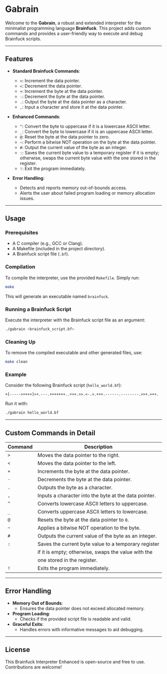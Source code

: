 # Gabrain

Welcome to the **Gabrain**, a robust and extended interpreter for the minimalist programming language **Brainfuck**. This project adds custom commands and provides a user-friendly way to execute and debug Brainfuck scripts.

---

## Features

- **Standard Brainfuck Commands**:
  - `>`: Increment the data pointer.
  - `<`: Decrement the data pointer.
  - `+`: Increment the byte at the data pointer.
  - `-`: Decrement the byte at the data pointer.
  - `.`: Output the byte at the data pointer as a character.
  - `,`: Input a character and store it at the data pointer.

- **Enhanced Commands**:
  - `^`: Convert the byte to uppercase if it is a lowercase ASCII letter.
  - `_`: Convert the byte to lowercase if it is an uppercase ASCII letter.
  - `@`: Reset the byte at the data pointer to zero.
  - `~`: Perform a bitwise NOT operation on the byte at the data pointer.
  - `#`: Output the current value of the byte as an integer.
  - `:`: Saves the current byte value to a temporary register if it is empty; otherwise, swaps the current byte value with the one stored in the register.
  - `!`: Exit the program immediately.

- **Error Handling**:
  - Detects and reports memory out-of-bounds access.
  - Alerts the user about failed program loading or memory allocation issues.

---

## Usage

### Prerequisites

- A C compiler (e.g., GCC or Clang).
- A Makefile (included in the project directory).
- A Brainfuck script file (`.bf`).

### Compilation

To compile the interpreter, use the provided `Makefile`. Simply run:

```bash
make
```

This will generate an executable named `brainfuck`.

### Running a Brainfuck Script

Execute the interpreter with the Brainfuck script file as an argument:

```bash
./gabrain <brainfuck_script.bf>
```

### Cleaning Up

To remove the compiled executable and other generated files, use:

```bash
make clean
```

### Example

Consider the following Brainfuck script (`hello_world.bf`):

```brainfuck
+[----->+++<]>+.---.+++++++..+++.>>.<-.<.+++.------.--------.>>+.>++.
```

Run it with:

```bash
./gabrain hello_world.bf
```

---

## Custom Commands in Detail

| Command | Description                                             |
|---------|---------------------------------------------------------|
| `>`     | Moves the data pointer to the right.                   |
| `<`     | Moves the data pointer to the left.                    |
| `+`     | Increments the byte at the data pointer.               |
| `-`     | Decrements the byte at the data pointer.               |
| `.`     | Outputs the byte as a character.                       |
| `,`     | Inputs a character into the byte at the data pointer.  |
| `^`     | Converts lowercase ASCII letters to uppercase.         |
| `_`     | Converts uppercase ASCII letters to lowercase.         |
| `@`     | Resets the byte at the data pointer to `0`.            |
| `~`     | Applies a bitwise NOT operation to the byte.           |
| `#`     | Outputs the current value of the byte as an integer.   |
| `:`     | Saves the current byte value to a temporary register   |
|         | if it is empty; otherwise, swaps the value with the    |
|         | one stored in the register.                            |
| `!`     | Exits the program immediately.                         |

---

## Error Handling

- **Memory Out of Bounds**:
  - Ensures the data pointer does not exceed allocated memory.
- **Program Loading**:
  - Checks if the provided script file is readable and valid.
- **Graceful Exits**:
  - Handles errors with informative messages to aid debugging.

---

## License

This Brainfuck Interpreter Enhanced is open-source and free to use. Contributions are welcome!
